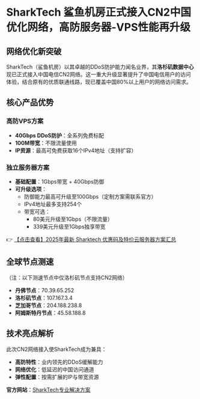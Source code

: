 # SharkTech 鲨鱼机房正式接入CN2中国优化网络，高防服务器-VPS性能再升级

## 网络优化新突破
SharkTech（鲨鱼机房）以其卓越的DDoS防护能力闻名业界，其**洛杉矶数据中心**现已正式接入中国电信CN2网络。这一重大升级显著提升了中国电信用户的访问体验，结合原有的优质联通线路，现已覆盖中国80%以上用户的网络访问需求。

## 核心产品优势
### 高防VPS方案
- **40Gbps DDoS防护**：全系列免费标配
- **100M带宽**：不限流量使用
- **IP资源**：最高可免费获取16个IPv4地址（支持扩容）

### 独立服务器方案
- **基础配置**：1Gbps带宽 + 40Gbps防御
- **可升级选项**：
  - 防御能力最高可升级至100Gbps（定制方案需联系官方）
  - IPv4地址最多支持254个
  - 带宽可选：
    - 80美元升级至1Gbps（不限流量）
    - 339美元升级至1Gbps独享带宽

👉 [【点击查看】2025年最新 Sharktech 优惠码及特价云服务器方案汇总](https://bit.ly/Sharktech)

## 全球节点测速
（注：以下测速节点中仅洛杉矶节点支持CN2网络）
- **丹佛节点**：70.39.65.252
- **洛杉矶节点**：107.167.3.4
- **芝加哥节点**：204.188.238.8
- **阿姆斯特丹节点**：45.58.188.8

## 技术亮点解析
此次CN2网络接入使SharkTech成为兼具：
- **高防特性**：业内领先的DDoS缓解能力
- **网络优化**：低延迟的中国访问通道
- **弹性配置**：按需扩展的IP与带宽资源

**官方网站**：[SharkTech专业解决方案](https://bit.ly/Sharktech)